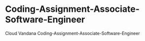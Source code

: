# Coding-Assignment-Associate-Software-Engineer
Cloud Vandana Coding-Assignment-Associate-Software-Engineer
